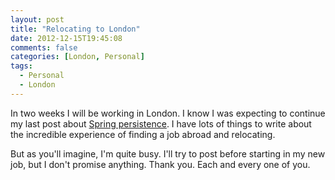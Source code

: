 ```yaml
---
layout: post
title: "Relocating to London"
date: 2012-12-15T19:45:08
comments: false
categories: [London, Personal]
tags:
  - Personal
  - London
---
```


In two weeks I will be working in London. I know I was expecting to continue my last post about [Spring persistence](http://gonfva.blogspot.com.es/2012/10/crash-course-on-spring-mvc-transactions.html). I have lots of things to write about the incredible experience of finding a job abroad and relocating.


But as you'll imagine, I'm quite busy. I'll try to post before starting in my new job, but I don't promise anything. Thank you. Each and every one of you.
